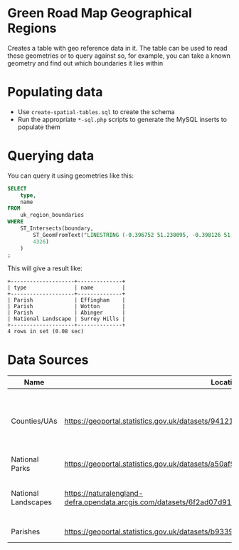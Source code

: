 # Green Road Map Geographical Regions

Creates a table with geo reference data in it. The table can be used to read these geometries or to query against
so, for example, you can take a known geometry and find out which boundaries it lies within

# Populating data

 - Use `create-spatial-tables.sql` to create the schema
 - Run the appropriate `*-sql.php` scripts to generate the MySQL inserts to populate them

# Querying data

You can query it using geometries like this:

```sql
SELECT
    type,
    name
FROM
    uk_region_boundaries
WHERE
    ST_Intersects(boundary,
        ST_GeomFromText("LINESTRING (-0.396752 51.238095, -0.398126 51.237397, -0.402374 51.235932, -0.404885 51.23569, -0.409015 51.23516, -0.411204 51.23516)",
        4326)
    )
;
```

This will give a result like:
```
+--------------------+--------------+
| type               | name         |
+--------------------+--------------+
| Parish             | Effingham    |
| Parish             | Wotton       |
| Parish             | Abinger      |
| National Landscape | Surrey Hills |
+--------------------+--------------+
4 rows in set (0.08 sec)
```

# Data Sources

| Name | Location | Notes |
| --- | --- | --- |
| Counties/UAs | https://geoportal.statistics.gov.uk/datasets/941217c8d0ea43fabdad50d9b39234f5_0/explore | Doesn't allow downloading at the moment - hangs on "pending" |
| National Parks | https://geoportal.statistics.gov.uk/datasets/a50af95256b34942b391c4f7b29739ff_0/explore |
| National Landscapes | https://naturalengland-defra.opendata.arcgis.com/datasets/6f2ad07d91304ad79cdecd52489d5046_0/explore | Has a reported issues with holes in polygons |
| Parishes | https://geoportal.statistics.gov.uk/datasets/b933971ba4b9463fb7c2645cbae15966_0/explore | The dataset is >500MB |

